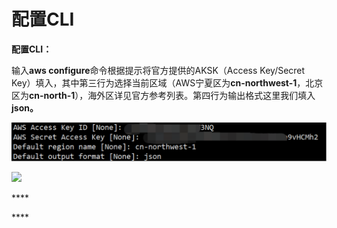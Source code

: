 # 配置CLI

**配置CLI：**

输入**aws configure**命令根据提示将官方提供的AKSK（Access Key/Secret Key）填入，其中第三行为选择当前区域（AWS宁夏区为**cn-northwest-1**，北京区为**cn-north-1**），海外区详见官方参考列表。第四行为输出格式这里我们填入**json。**

![](../.gitbook/assets/image%20%2830%29.png)

![](file:///C:\Users\22676\AppData\Local\Temp\ksohtml16436\wps13.jpg)

\*\*\*\*

\*\*\*\*

